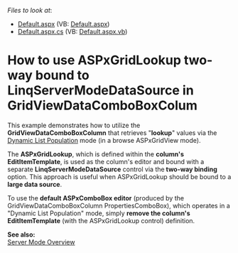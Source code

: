 <!-- default file list -->
*Files to look at*:

* [Default.aspx](./CS/WebSite/Default.aspx) (VB: [Default.aspx](./VB/WebSite/Default.aspx))
* [Default.aspx.cs](./CS/WebSite/Default.aspx.cs) (VB: [Default.aspx.vb](./VB/WebSite/Default.aspx.vb))
<!-- default file list end -->
# How to use ASPxGridLookup two-way bound to LinqServerModeDataSource in GridViewDataComboBoxColum 


<p>This example demonstrates how to utilize the <strong>GridViewDataComboBoxColumn</strong> that retrieves "<strong>lookup</strong>" values via the <a href="http://documentation.devexpress.com/#AspNet/CustomDocument8196"><u>Dynamic List Population</u></a> mode (in a browse ASPxGridView mode).</p><p>The <strong>ASPxGridLookup</strong>, which is defined within the <strong>column's EditItemTemplate</strong>, is used as the column's editor and bound with a separate <strong>LinqServerModeDataSource</strong> control via the<strong> two-way binding</strong> option. This approach is useful when ASPxGridLookup should be bound to a <strong>large data source</strong>.</p><p>To use the <strong>default ASPxComboBox editor</strong> (produced by the GridViewDataComboBoxColumn PropertiesComboBox), which operates in a "Dynamic List Population" mode, simply <strong>remove the column's EditItemTemplate</strong> (with the ASPxGridLookup control) definition.</p><p><strong>See also:</strong><br />
<a href="http://documentation.devexpress.com/#AspNet/CustomDocument3726"><u>Server Mode Overview</u></a></p>

<br/>


